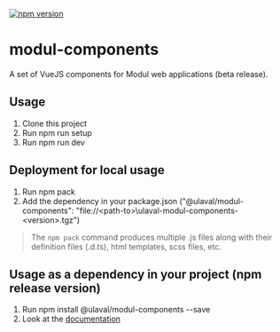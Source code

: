 [![npm version](https://badge.fury.io/js/%40ulaval%2Fmodul-components.svg)](https://badge.fury.io/js/%40ulaval%2Fmodul-components)

# modul-components
A set of VueJS components for Modul web applications (beta release).

## Usage
1. Clone this project
1. Run npm run setup
1. Run npm run dev

## Deployment for local usage
1. Run npm pack
1. Add the dependency in your package.json ("@ulaval/modul-components": "file://&lt;path-to&gt;\\ulaval-modul-components-&lt;version&gt;.tgz")

> The `npm pack` command produces multiple .js files along with their definition files (.d.ts), html templates, scss files, etc.

## Usage as a dependency in your project (npm release version)
1. Run npm install @ulaval/modul-components --save
1. Look at the [documentation][1]

[1]: https://ulaval.github.io/modul
